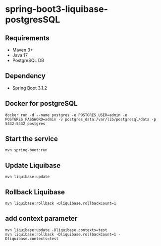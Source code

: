 # spring-boot3-liquibase-postgresSQL
## Requirements
- Maven 3+
- Java 17
- PostgreSQL DB

## Dependency
- Spring Boot 3.1.2

## Docker for postgreSQL
```
docker run -d --name postgres -e POSTGRES_USER=admin -e POSTGRES_PASSWORD=admin -v postgres_data:/var/lib/postgresql/data -p 5432:5432 postgres
```

## Start the service
```
mvn spring-boot:run
```
## Update Liquibase
```
mvn liquibase:update
```
## Rollback Liquibase
```
mvn liquibase:rollback -Dliquibase.rollbackCount=1
```
## add context parameter
```
mvn liquibase:update -Dliquibase.contexts=test
mvn liquibase:rollback -Dliquibase.rollbackCount=1 -Dliquibase.contexts=test
```